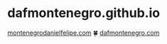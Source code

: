 # dafmontenegro.github.io

[montenegrodanielfelipe.com](https://montenegrodanielfelipe.com/) 🍀 [dafmontenegro.com](https://dafmontenegro.com/)